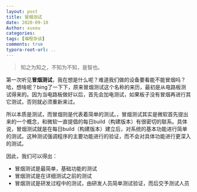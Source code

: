 ```yaml
---
layout: post
title: 冒烟测试
date: 2020-09-10
Author: xuxeu
categories: 
tags: [编程杂谈]
comments: true
typora-root-url: ..
---
```


> 知之为知之，不知为不知，是智也。
> 

第一次听见**冒烟测试**，我在想是什么呢？难道我们做的设备要看能不能冒烟吗？哈，想啥呢？bing了一下下，原来冒烟测试这个名称的来历，最初是从电路板测试得来的。因为当电路板做好以后，首先会加电测试，如果板子没有冒烟再进行其它测试，否则就必须重新来过。

所以本质是测试，而冒烟则是代表着简单的测试。，冒烟测试其实是微软首先提出来的一个概念，和微软一直提倡的每日build（构建版本）有很密切的联系。具体说，冒烟测试就是在每日build（构建版本）建立后，对系统的基本功能进行简单的测试。这种测试强调程序的主要功能进行的验证，而不会对具体功能进行更深入的测试。

因此，我们可以得出：

- 冒烟测试是最简单，基础功能的测试
- 冒烟测试是在详细测试之前的测试
- 冒烟测试是研发过程中的测试，由研发人员简单测试验证，而后交予测试人员